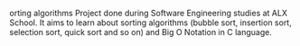 orting algorithms
Project done during Software Engineering studies at ALX School. It aims to learn about sorting algorithms (bubble sort, insertion sort, selection sort, quick sort and so on) and Big O Notation in C language.
